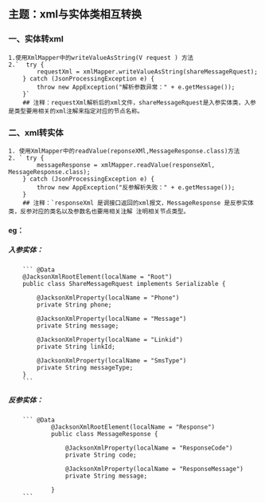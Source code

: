 ## 主题：xml与实体类相互转换

### 一、实体转xml
	1.使用XmlMapper中的writeValueAsString(V request ) 方法
	2.`  try {
            requestXml = xmlMapper.writeValueAsString(shareMessageRquest);
        } catch (JsonProcessingException e) {
            throw new AppException("解析参数异常：" + e.getMessage());
        }`
		## 注释：requestXml解析后的xml文件，shareMessageRquest是入参实体类，入参是类型要用相关的xml注解来指定对应的节点名称。
		

### 二、xml转实体
	1. 使用XmlMapper中的readValue(reponseXMl,MessageResponse.class)方法
	2. ` try {
            messageResponse = xmlMapper.readValue(responseXml, MessageResponse.class);
        } catch (JsonProcessingException e) {
            throw new AppException("反参解析失败：" + e.getMessage());
        }
		## 注释：`responseXml 是调接口返回的xml报文，MessageResponse 是反参实体类，反参对应的类名以及参数名也要用相关注解 注明相关节点类型。

#### eg：

##### 入参实体：

		``` @Data
		@JacksonXmlRootElement(localName = "Root")
		public class ShareMessageRquest implements Serializable {

			@JacksonXmlProperty(localName = "Phone")
			private String phone;

			@JacksonXmlProperty(localName = "Message")
			private String message;

			@JacksonXmlProperty(localName = "Linkid")
			private String linkId;

			@JacksonXmlProperty(localName = "SmsType")
			private String messageType;
		}
		```

##### 		反参实体：

		
		``` @Data
				@JacksonXmlRootElement(localName = "Response")
				public class MessageResponse {

					@JacksonXmlProperty(localName = "ResponseCode")
					private String code;

					@JacksonXmlProperty(localName = "ResponseMessage")
					private String message;

				}
		```